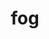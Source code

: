 ---
layout: travel&places
title: fog
emoji: fog
permalink: 🌫.html
image: assets/img/3moji/fog.png
---